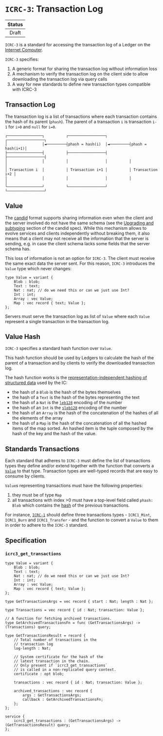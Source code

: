 # `ICRC-3`: Transaction Log

| Status |
|:------:|
| Draft  |

`ICRC-3` is a standard for accessing the transaction log of a Ledger on the [Internet Computer](https://internetcomputer.org).

`ICRC-3` specifies:
1. A generic format for sharing the transaction log without information loss
2. A mechanism to verify the transaction log on the client side to allow downloading the transaction log via query calls
3. A way for new standards to define new transaction types compatible with ICRC-3

## Transaction Log

The transaction log is a list of transactions where each transaction contains the hash of its parent (`phash`). The parent of a transaction `i` is transaction `i-1` for `i>0` and `null` for `i=0`.

```
┌────────────────┐          ┌─────────────────┐          ┌─────────────────┐
│                │◄─────────┤phash = hash(i)  │◄─────────┤phash = hash(i+1)│
├────────────────┤          ├─────────────────┤          ├─────────────────┤
│                │          │                 │          │                 │
│ Transaction i  │          │ Transaction i+1 │          │ Transaction i+2 │
│                │          │                 │          │                 │
└────────────────┘          └─────────────────┘          └─────────────────┘
```

## Value

The [candid](https://github.com/dfinity/candid) format supports sharing information even when the client and the server involved do not have the same schema (see the [Upgrading and subtyping](https://github.com/dfinity/candid/blob/master/spec/Candid.md#upgrading-and-subtyping) section of the candid spec). While this mechanism allows to evolve services and clients
independently without breaking them, it also means that a client may not receive all the information that the server is sending, e.g. in case the client schema lacks some fields that the server schema has.

This loss of information is not an option for `ICRC-3`. The client must receive the same exact data the server sent. For this reason, `ICRC-3` introduces the `Value` type which never changes: 

```
type Value = variant { 
    Blob : blob; 
    Text : text; 
    Nat : nat; // do we need this or can we just use Int?
    Int : int;
    Array : vec Value; 
    Map : vec record { text; Value }; 
};
```

Servers must serve the transaction log as list of `Value` where each `Value` represent a single transaction in the transaction log.

## Value Hash

`ICRC-3` specifies a standard hash function over `Value`.

This hash function should be used by Ledgers to calculate the hash of the parent of a transaction and by clients to verify the downloaded transaction log.

The hash function works is the [representation-independent hashing of structured data](https://internetcomputer.org/docs/current/references/ic-interface-spec#hash-of-map) used by the IC:
- the hash of a `Blob` is the hash of the bytes themselves
- the hash of a `Text` is the hash of the bytes representing the text
- the hash of a `Nat` is the [`leb128`](https://en.wikipedia.org/wiki/LEB128#Unsigned_LEB128) encoding of the number
- the hash of an `Int` is the [`sleb128`](https://en.wikipedia.org/wiki/LEB128#Signed_LEB128) encoding of the number
- the hash of an `Array` is the hash of the concatenation of the hashes of all the elements of the array
- the hash of a `Map` is the hash of the concatenation of all the hashed items of the map sorted. An hashed item is the tuple composed by the hash of the key and the hash of the value.

## Standards Transactions

Each standard that adheres to `ICRC-3` must define the list of transactions types they define and/or extend together with the function that converts a [`Value`](#value) to that type. Transaction types are well-typed records that are easy to consume by clients.

`Value`s representing transactions must have the following properties:
1. they must be of type `Map`
2. all transactions with index >0 must have a top-level field called `phash: Blob` which contains the [hash](#value-hash) of the previous transactions. 

For instance, [`ICRC-1`](https://github.com/dfinity/ICRC-1/tree/main/standards/ICRC-1) should define three transactions types - `ICRC1_Mint`, `ICRC1_Burn` and `ICRC1_Transfer` - and the function to convert a `Value` to them in order to adhere to the `ICRC-3` standard.

## Specification

### `icrc3_get_transactions`

```
type Value = variant { 
    Blob : blob; 
    Text : text; 
    Nat : nat; // do we need this or can we just use Int?
    Int : int;
    Array : vec Value; 
    Map : vec record { text; Value }; 
};

type GetTransactionsArgs = vec record { start : Nat; length : Nat };

type Transactions = vec record { id : Nat; transaction: Value };

// A function for fetching archived transactions.
type GetArchivedTransactionsFn = func (GetTransactionsArgs) -> (Transactions) query;

type GetTransactionsResult = record {
    // Total number of transactions in the
    // transaction log
    log-length : Nat;
    
    // System certificate for the hash of the
    // latest transaction in the chain.
    // Only present if `icrc3_get_transactions`
    // is called in a non-replicated query context.
    certificate : opt blob;

    transactions : vec record { id : Nat; transaction: Value };

    archived_transactions : vec record {
        args : GetTransactionsArgs;
        callback : GetArchivedTransactionsFn;
    };
};

service {
    icrc3_get_transactions : (GetTransactionsArgs) -> (GetTransactionsResult) query;
};
```